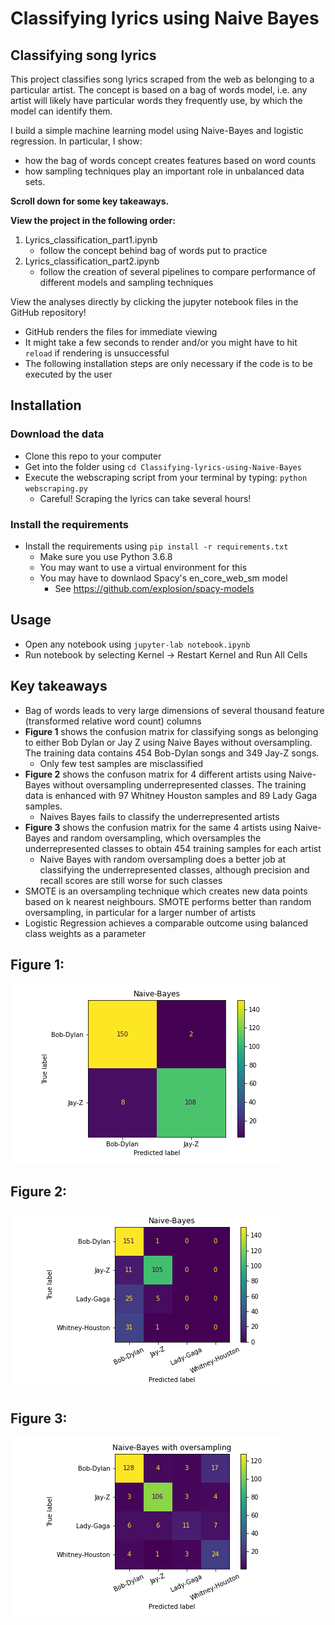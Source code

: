 # Classifying lyrics using Naive Bayes

Classifying song lyrics
---------------------------
This project classifies song lyrics scraped from the web as belonging to a particular artist. The concept is based on a bag of words model, i.e. any artist will likely have particular words they frequently use, by which the model can identify them.


I build a simple machine learning model using Naive-Bayes and logistic regression. In particular, I show:
  - how the bag of words concept creates features based on word counts
  - how sampling techniques play an important role in unbalanced data sets.

**Scroll down for some key takeaways.**

**View the project in the following order:**
1. Lyrics_classification_part1.ipynb
    - follow the concept behind bag of words put to practice
2. Lyrics_classification_part2.ipynb
    - follow the creation of several pipelines to compare performance of different models and sampling techniques

View the analyses directly by clicking the jupyter notebook files in the GitHub repository!
  - GitHub renders the files for immediate viewing
  - It might take a few seconds to render and/or you might have to hit `reload` if rendering is unsuccessful
  - The following installation steps are only necessary if the code is to be executed by the user

Installation
---------------------------

### Download the data

* Clone this repo to your computer
* Get into the folder using `cd Classifying-lyrics-using-Naive-Bayes`
* Execute the webscraping script from your terminal by typing: `python webscraping.py`
  * Careful! Scraping the lyrics can take several hours!


### Install the requirements

* Install the requirements using `pip install -r requirements.txt`
    * Make sure you use Python 3.6.8
    * You may want to use a virtual environment for this
    * You may have to downlaod Spacy's en_core_web_sm model
      * See https://github.com/explosion/spacy-models

Usage
-----------------------
* Open any notebook using `jupyter-lab notebook.ipynb`
* Run notebook by selecting Kernel -> Restart Kernel and Run All Cells


Key takeaways
-----------------------

- Bag of words leads to very large dimensions of several thousand feature (transformed relative word count) columns
- __Figure 1__ shows the confusion matrix for classifying songs as belonging to either Bob Dylan or Jay Z using Naive Bayes without oversampling. The training data contains 454 Bob-Dylan songs and 349 Jay-Z songs.
  - Only few test samples are misclassified
- __Figure 2__ shows the confuson matrix for 4 different artists using Naive-Bayes without oversampling underrepresented classes. The training data is enhanced with 97 Whitney Houston samples and 89 Lady Gaga samples.  
  - Naives Bayes fails to classify the underrepresented artists
- __Figure 3__ shows the confusion matrix for the same 4 artists using Naive-Bayes and random oversampling, which oversamples the underrepresented classes to obtain 454 training samples for each artist
  - Naive Bayes with random oversampling does a better job at classifying the underrepresented classes, although precision and recall scores are still worse for such classes
- SMOTE is an oversampling technique which creates new data points based on k nearest neighbours. SMOTE performs better than random oversampling, in particular for a larger number of artists
- Logistic Regression achieves a comparable outcome using balanced class weights as a parameter


## Figure 1:
![plot_mean_count](Plots/Naive-Bayes_2_artists.png)

## Figure 2:
![plot_Mondays](Plots/Naive-Bayes_4_artists.png)

## Figure 3:
![plot_Sundays](Plots/Naive-Bayes_oversampling_4_artists.png)
